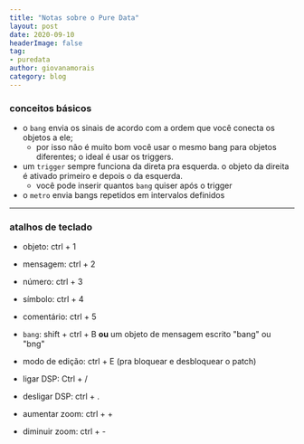 ```yaml
---
title: "Notas sobre o Pure Data"
layout: post
date: 2020-09-10
headerImage: false
tag:
- puredata
author: giovanamorais
category: blog
---
```


### conceitos básicos
* o `bang` envia os sinais de acordo com a ordem que você conecta os objetos a ele;
	- por isso não é muito bom você usar o mesmo bang para objetos diferentes; o ideal é usar os triggers.
* um `trigger` sempre funciona da direta pra esquerda. o objeto da direita é ativado primeiro e depois o da esquerda.
	- você pode inserir quantos `bang` quiser após o trigger
* o `metro` envia bangs repetidos em intervalos definidos

---

### atalhos de teclado
* objeto: ctrl + 1
* mensagem: ctrl + 2
* número: ctrl + 3
* símbolo: ctrl + 4
* comentário: ctrl + 5

* `bang`: shift + ctrl + B **ou** um objeto de mensagem escrito "bang" ou "bng" 

* modo de edição: ctrl + E (pra bloquear e desbloquear o patch)
* ligar DSP: Ctrl + /
* desligar DSP: ctrl + .

* aumentar zoom: ctrl + +
* diminuir zoom: ctrl + -